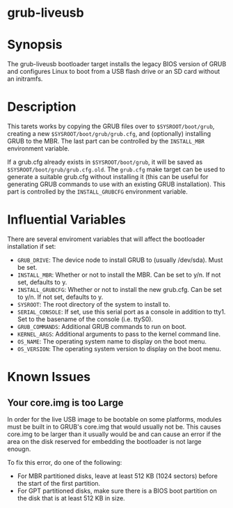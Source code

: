 grub-liveusb
============

# Synopsis

The grub-liveusb bootloader target installs the legacy BIOS version of GRUB and
configures Linux to boot from a USB flash drive or an SD card without an
initramfs.

# Description

This tarets works by copying the GRUB files over to `$SYSROOT/boot/grub`,
creating a new `$SYSROOT/boot/grub/grub.cfg`, and (optionally) installing GRUB
to the MBR. The last part can be controlled by the `INSTALL_MBR` environment
variable.

If a grub.cfg already exists in `$SYSROOT/boot/grub`, it will be saved as
`$SYSROOT/boot/grub/grub.cfg.old`. The `grub.cfg` make target can be used to
generate a suitable grub.cfg without installing it (this can be useful for
generating GRUB commands to use with an existing GRUB installation). This part
is controlled by the `INSTALL_GRUBCFG` environment variable.

# Influential Variables

There are several enviroment variables that will affect the bootloader
installation if set:

* `GRUB_DRIVE`: The device node to install GRUB to (usually /dev/sda). Must be
  set.
* `INSTALL_MBR`: Whether or not to install the MBR. Can be set to y/n. If not
  set, defaults to y.
* `INSTALL_GRUBCFG`: Whether or not to install the new grub.cfg. Can be set to
  y/n. If not set, defaults to y.
* `SYSROOT`: The root directory of the system to install to.
* `SERIAL_CONSOLE`: If set, use this serial port as a console in addition to
  tty1. Set to the basename of the console (i.e. ttyS0).
* `GRUB_COMMANDS`: Additional GRUB commands to run on boot.
* `KERNEL_ARGS`: Additional arguments to pass to the kernel command line.
* `OS_NAME`: The operating system name to display on the boot menu.
* `OS_VERSION`: The operating system version to display on the boot menu.

# Known Issues

## Your core.img is too Large

In order for the live USB image to be bootable on some platforms, modules must
be built in to GRUB's core.img that would usually not be. This causes core.img
to be larger than it usually would be and can cause an error if the area on the
disk reserved for embedding the bootloader is not large enougn.

To fix this error, do one of the following:
* For MBR partitioned disks, leave at least 512 KB (1024 sectors) before the
  start of the first partition.
* For GPT partitioned disks, make sure there is a BIOS boot partition on the
  disk that is at least 512 KB in size.

